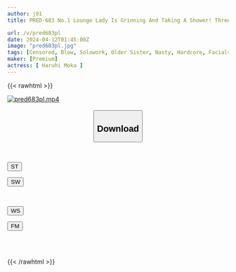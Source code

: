 ```yaml
---
author: j91
title: PRED-683 No.1 Lounge Lady Is Grinning And Taking A Shower! Three Eggy Blowjobs With A Cute Face! Haruyo Mocha

url: /v/pred683pl
date: 2024-04-12T01:45:00Z
image: "pred683pl.jpg"
tags: [Censored, Blow, Solowork, Older Sister, Nasty, Hardcore, Facials, Squirting	]
maker: [Premium]
actress: [ Haruhi Moka ]
---
```



{{< rawhtml >}}

<div class="video" data-videoid="94m27zLaP2i9Zb">
    <a href="javascript:;">
        <img src="/v/pred683pl/pred683pl.jpg" width="WIDTH" height="HEIGHT" alt="pred683pl.mp4" loading="lazy">
    </a>
</div>

<script type="text/javascript" src="https://j91.asia/asset/on-demand-st.js"></script>

<br>
  <link rel="stylesheet" href="https://j91.asia/asset/bs5.css">
  
  <center>
  <button class="btn btn-primary" type="button" data-bs-toggle="collapse" data-bs-target=".multi-collapse" aria-expanded="false" aria-controls="multiCollapseExample1 multiCollapseExample2"><h2>Download</h2></button></center>
</p>
<div class="row">
  <div class="col">
    <div class="collapse multi-collapse" id="multiCollapseExample1">
      <div class="card card-body">
	      	      <br>
<div class="buttons">  
<p><a href="https://streamtape.to/v/94m27zLaP2i9Zb" target="_blank"><button class="btn-hover color-3"><i class="fa fa-download"></i> ST</button></a></p>
<p><a href="https://asnwish.com/wt1cse6xqx1w" target="_blank"><button class="btn-hover color-2"><i class="fa fa-download"></i> SW</button></a></p></div>
    </div>
  </div>
</div>
  <div class="col">
    <div class="collapse multi-collapse" id="multiCollapseExample2">
      <div class="card card-body">
	      <br>
<div class="buttons">
<p><a href="https://wolfstream.tv/t3h6w2lv1prs"><button class="btn-hover color-9"><i class="fa fa-download"></i> WS</button></a></p>
<p><a href="https://filemoon.sx/d/fpjjdp2xeqgb"><button class="btn-hover color-8"><i class="fa fa-download"></i> FM</button></a></p></div>
<br><br>
      </div>
    </div>
  </div>
</div>

{{< /rawhtml >}}